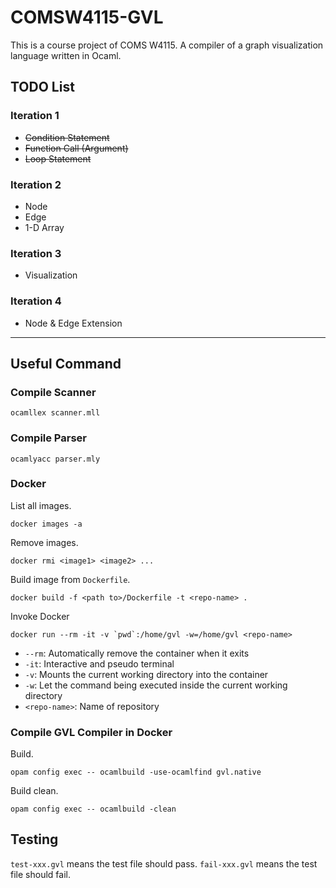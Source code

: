 # COMSW4115-GVL
This is a course project of COMS W4115. A compiler of a graph visualization language written in Ocaml.

## TODO List
### Iteration 1
- ~~Condition Statement~~
- ~~Function Call (Argument)~~
- ~~Loop Statement~~

### Iteration 2
- Node
- Edge
- 1-D Array

### Iteration 3
- Visualization
  
### Iteration 4
- Node & Edge Extension

---
## Useful Command

### Compile Scanner
```
ocamllex scanner.mll
```

### Compile Parser
```
ocamlyacc parser.mly
```

### Docker
List all images.
```
docker images -a
```
Remove images.
```
docker rmi <image1> <image2> ...
```
Build image from `Dockerfile`.
```
docker build -f <path to>/Dockerfile -t <repo-name> .
```
Invoke Docker
```
docker run --rm -it -v `pwd`:/home/gvl -w=/home/gvl <repo-name>
```
- `--rm`: Automatically remove the container when it exits
- `-it`: Interactive and pseudo terminal
- `-v`: Mounts the current working directory into the container
- `-w`: Let the command being executed inside the current working directory
- `<repo-name>`: Name of repository

### Compile GVL Compiler in Docker
Build.
```
opam config exec -- ocamlbuild -use-ocamlfind gvl.native
```
Build clean.
```
opam config exec -- ocamlbuild -clean
```

## Testing
`test-xxx.gvl` means the test file should pass.
`fail-xxx.gvl` means the test file should fail.
